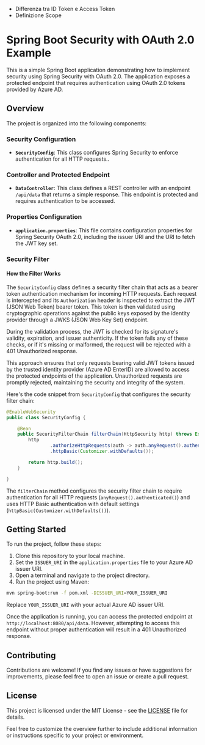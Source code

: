 - Differenza tra ID Token e Access Token
- Definizione Scope

# Spring Boot Security with OAuth 2.0 Example

This is a simple Spring Boot application demonstrating how to implement security using Spring Security with OAuth 2.0. The application exposes a protected endpoint that requires authentication using OAuth 2.0 tokens provided by Azure AD.

## Overview

The project is organized into the following components:

### Security Configuration

- **`SecurityConfig`**: This class configures Spring Security to enforce authentication for all HTTP requests..

### Controller and Protected Endpoint

- **`DataController`**: This class defines a REST controller with an endpoint `/api/data` that returns a simple response. This endpoint is protected and requires authentication to be accessed.

### Properties Configuration

- **`application.properties`**: This file contains configuration properties for Spring Security OAuth 2.0, including the issuer URI and the URI to fetch the JWT key set.

### Security Filter

#### How the Filter Works

The `SecurityConfig` class defines a security filter chain that acts as a bearer token authentication mechanism for incoming HTTP requests. Each request is intercepted and its `Authorization` header is inspected to extract the JWT (JSON Web Token) bearer token. This token is then validated using cryptographic operations against the public keys exposed by the identity provider through a JWKS (JSON Web Key Set) endpoint.

During the validation process, the JWT is checked for its signature's validity, expiration, and issuer authenticity. If the token fails any of these checks, or if it's missing or malformed, the request will be rejected with a 401 Unauthorized response.

This approach ensures that only requests bearing valid JWT tokens issued by the trusted identity provider (Azure AD EnterID) are allowed to access the protected endpoints of the application. Unauthorized requests are promptly rejected, maintaining the security and integrity of the system.


Here's the code snippet from `SecurityConfig` that configures the security filter chain:

```java
@EnableWebSecurity
public class SecurityConfig {

    @Bean
    public SecurityFilterChain filterChain(HttpSecurity http) throws Exception {
        http
                .authorizeHttpRequests(auth -> auth.anyRequest().authenticated())
                .httpBasic(Customizer.withDefaults());

        return http.build();
    }

}
```

The `filterChain` method configures the security filter chain to require authentication for all HTTP requests (`anyRequest().authenticated()`) and uses HTTP Basic authentication with default settings (`httpBasic(Customizer.withDefaults())`).

## Getting Started

To run the project, follow these steps:

1. Clone this repository to your local machine.
2. Set the `ISSUER_URI` in the `application.properties` file to your Azure AD issuer URI.
3. Open a terminal and navigate to the project directory.
4. Run the project using Maven:

```bash
mvn spring-boot:run -f pom.xml -DISSUER_URI=YOUR_ISSUER_URI
```

Replace `YOUR_ISSUER_URI` with your actual Azure AD issuer URI.

Once the application is running, you can access the protected endpoint at `http://localhost:8080/api/data`. However, attempting to access this endpoint without proper authentication will result in a 401 Unauthorized response.

## Contributing

Contributions are welcome! If you find any issues or have suggestions for improvements, please feel free to open an issue or create a pull request.

## License

This project is licensed under the MIT License - see the [LICENSE](LICENSE) file for details.

Feel free to customize the overview further to include additional information or instructions specific to your project or environment.